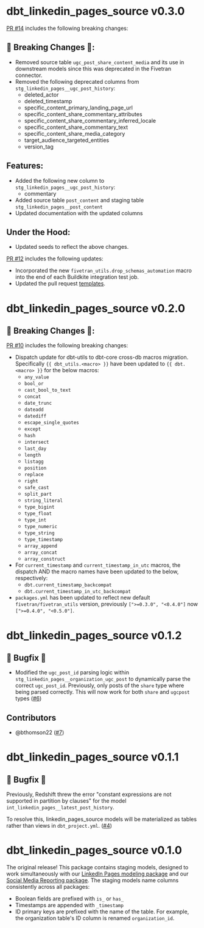 # dbt_linkedin_pages_source v0.3.0
[PR #14](https://github.com/fivetran/dbt_linkedin_pages_source/pull/14) includes the following breaking changes:
## 🚨 Breaking Changes 🚨:
- Removed source table `ugc_post_share_content_media` and its use in downstream models since this was deprecated in the Fivetran connector. 
- Removed the following deprecated columns from `stg_linkedin_pages__ugc_post_history`:
    - deleted_actor
    - deleted_timestamp
    - specific_content_primary_landing_page_url
    - specific_content_share_commentary_attributes
    - specific_content_share_commentary_inferred_locale
    - specific_content_share_commentary_text
    - specific_content_share_media_category
    - target_audience_targeted_entities
    - version_tag

## Features:
- Added the following new column to `stg_linkedin_pages__ugc_post_history`:
    - commentary
- Added source table `post_content` and staging table `stg_linkedin_pages__post_content`
- Updated documentation with the updated columns

## Under the Hood:
- Updated seeds to reflect the above changes. 

[PR #12](https://github.com/fivetran/dbt_linkedin_pages_source/pull/12) includes the following updates:
- Incorporated the new `fivetran_utils.drop_schemas_automation` macro into the end of each Buildkite integration test job.
- Updated the pull request [templates](/.github).

# dbt_linkedin_pages_source v0.2.0
## 🚨 Breaking Changes 🚨:
[PR #10](https://github.com/fivetran/dbt_linkedin_pages_source/pull/10) includes the following breaking changes:
- Dispatch update for dbt-utils to dbt-core cross-db macros migration. Specifically `{{ dbt_utils.<macro> }}` have been updated to `{{ dbt.<macro> }}` for the below macros:
    - `any_value`
    - `bool_or`
    - `cast_bool_to_text`
    - `concat`
    - `date_trunc`
    - `dateadd`
    - `datediff`
    - `escape_single_quotes`
    - `except`
    - `hash`
    - `intersect`
    - `last_day`
    - `length`
    - `listagg`
    - `position`
    - `replace`
    - `right`
    - `safe_cast`
    - `split_part`
    - `string_literal`
    - `type_bigint`
    - `type_float`
    - `type_int`
    - `type_numeric`
    - `type_string`
    - `type_timestamp`
    - `array_append`
    - `array_concat`
    - `array_construct`
- For `current_timestamp` and `current_timestamp_in_utc` macros, the dispatch AND the macro names have been updated to the below, respectively:
    - `dbt.current_timestamp_backcompat`
    - `dbt.current_timestamp_in_utc_backcompat`
- `packages.yml` has been updated to reflect new default `fivetran/fivetran_utils` version, previously `[">=0.3.0", "<0.4.0"]` now `[">=0.4.0", "<0.5.0"]`.

# dbt_linkedin_pages_source v0.1.2
## 🐞 Bugfix 🐞
- Modified the `ugc_post_id` parsing logic within `stg_linkedin_pages__organization_ugc_post` to dynamically parse the correct `ugc_post_id`. Previously, only posts of the `share` type where being parsed correctly. This will now work for both `share` and `ugcpost` types ([#6](https://github.com/fivetran/dbt_linkedin_pages_source/issues/6))

## Contributors
- @bthomson22 ([#7](https://github.com/fivetran/dbt_linkedin_pages_source/pull/7)) 

# dbt_linkedin_pages_source v0.1.1
## 🐞 Bugfix 🐞
Previously, Redshift threw the error "constant expressions are not supported in partition by clauses" for the model `int_linkedin_pages__latest_post_history`. 

To resolve this, linkedin_pages_source models will be materialized as tables rather than views in `dbt_project.yml`. ([#4](https://github.com/fivetran/dbt_linkedin_pages_source/issues/4))

# dbt_linkedin_pages_source v0.1.0

The original release! This package contains staging models, designed to work simultaneously with our [LinkedIn Pages modeling package](https://github.com/fivetran/dbt_linkedin_pages) and our [Social Media Reporting package](https://github.com/fivetran/dbt_social_media_reporting). The staging models name columns consistently across all packages:
 * Boolean fields are prefixed with `is_` or `has_`
 * Timestamps are appended with `_timestamp`
 * ID primary keys are prefixed with the name of the table. For example, the organization table's ID column is renamed `organization_id`.